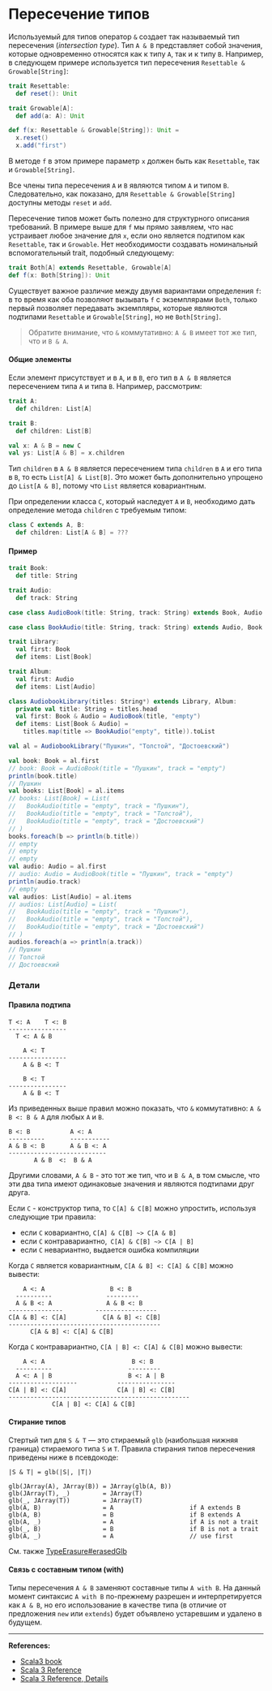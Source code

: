 # Пересечение типов

Используемый для типов оператор `&` создает так называемый тип пересечения (_intersection type_). 
Тип `A & B` представляет собой значения, которые одновременно относятся как к типу `A`, так и к типу `B`. 
Например, в следующем примере используется тип пересечения `Resettable & Growable[String]`:

```scala
trait Resettable:
  def reset(): Unit

trait Growable[A]:
  def add(a: A): Unit

def f(x: Resettable & Growable[String]): Unit =
  x.reset()
  x.add("first")
```

В методе `f` в этом примере параметр `x` должен быть как `Resettable`, так и `Growable[String]`.

Все члены типа пересечения `A` и `B` являются типом `A` и типом `B`. 
Следовательно, как показано, для `Resettable & Growable[String]` доступны методы `reset` и `add`.

Пересечение типов может быть полезно для структурного описания требований.
В примере выше для `f` мы прямо заявляем, что нас устраивает любое значение для `x`, 
если оно является подтипом как `Resettable`, так и `Growable`. 
Нет необходимости создавать номинальный вспомогательный trait, подобный следующему:

```scala
trait Both[A] extends Resettable, Growable[A]
def f(x: Both[String]): Unit
```

Существует важное различие между двумя вариантами определения `f`: 
в то время как оба позволяют вызывать `f` с экземплярами `Both`, 
только первый позволяет передавать экземпляры, которые являются подтипами `Resettable` и `Growable[String]`, 
но не `Both[String]`.

> Обратите внимание, что `&` коммутативно: `A & B` имеет тот же тип, что и `B & A`.


#### Общие элементы

Если элемент присутствует и в `A`, и в `B`, его тип в `A & B` является пересечением типа `A` и типа `B`. 
Например, рассмотрим:

```scala
trait A:
  def children: List[A]

trait B:
  def children: List[B]

val x: A & B = new C
val ys: List[A & B] = x.children
```

Тип `children` в `A & B` является пересечением типа `children` в `A` и его типа в `B`, то есть `List[A] & List[B]`. 
Это может быть дополнительно упрощено до `List[A & B]`, потому что `List` является ковариантным.

При определении класса `C`, который наследует `A` и `B`, 
необходимо дать определение метода `children` с требуемым типом:

```scala
class C extends A, B:
  def children: List[A & B] = ???
```

#### Пример

```scala
trait Book:
  def title: String

trait Audio:
  def track: String

case class AudioBook(title: String, track: String) extends Book, Audio

case class BookAudio(title: String, track: String) extends Audio, Book

trait Library:
  val first: Book
  def items: List[Book]

trait Album:
  val first: Audio
  def items: List[Audio]

class AudiobookLibrary(titles: String*) extends Library, Album:
  private val title: String = titles.head
  val first: Book & Audio = AudioBook(title, "empty")
  def items: List[Book & Audio] =
    titles.map(title => BookAudio("empty", title)).toList

val al = AudiobookLibrary("Пушкин", "Толстой", "Достоевский")
```

```scala
val book: Book = al.first
// book: Book = AudioBook(title = "Пушкин", track = "empty")
println(book.title)
// Пушкин
val books: List[Book] = al.items
// books: List[Book] = List(
//   BookAudio(title = "empty", track = "Пушкин"),
//   BookAudio(title = "empty", track = "Толстой"),
//   BookAudio(title = "empty", track = "Достоевский")
// )
books.foreach(b => println(b.title))
// empty
// empty
// empty
val audio: Audio = al.first
// audio: Audio = AudioBook(title = "Пушкин", track = "empty")
println(audio.track)
// empty
val audios: List[Audio] = al.items
// audios: List[Audio] = List(
//   BookAudio(title = "empty", track = "Пушкин"),
//   BookAudio(title = "empty", track = "Толстой"),
//   BookAudio(title = "empty", track = "Достоевский")
// )
audios.foreach(a => println(a.track))
// Пушкин
// Толстой
// Достоевский
```

### Детали

#### Правила подтипа

```
T <: A    T <: B
----------------
  T <: A & B

    A <: T
----------------
    A & B <: T

    B <: T
----------------
    A & B <: T
```

Из приведенных выше правил можно показать, что `&` коммутативно: `A & B <: B & A` для любых `A` и `B`.

```
B <: B           A <: A
----------       -----------
A & B <: B       A & B <: A
---------------------------
       A & B  <:  B & A
```

Другими словами, `A & B` - это тот же тип, что и `B & A`, в том смысле, 
что эти два типа имеют одинаковые значения и являются подтипами друг друга.

Если `C` - конструктор типа, то `C[A] & C[B]` можно упростить, используя следующие три правила:
- если `C` ковариантно, `C[A] & C[B] ~> C[A & B]`
- если `C` контравариантно,` C[A] & C[B] ~> C[A | B]`
- если `C` невариантно, выдается ошибка компиляции

Когда `C` является ковариантным, `C[A & B] <: C[A] & C[B]` можно вывести:

```
    A <: A                  B <: B
  ----------               ---------
  A & B <: A               A & B <: B
---------------         -----------------
C[A & B] <: C[A]          C[A & B] <: C[B]
------------------------------------------
      C[A & B] <: C[A] & C[B]
```

Когда `C` контравариантно, `C[A | B] <: C[A] & C[B]` можно вывести:

```
    A <: A                        B <: B
  ----------                     ---------
  A <: A | B                     B <: A | B
-------------------           ----------------
C[A | B] <: C[A]              C[A | B] <: C[B]
--------------------------------------------------
            C[A | B] <: C[A] & C[B]
```

#### Стирание типов

Стертый тип для `S & T` — это стираемый `glb` (наибольшая нижняя граница) стираемого типа `S` и `T`. 
Правила стирания типов пересечения приведены ниже в псевдокоде:

```
|S & T| = glb(|S|, |T|)

glb(JArray(A), JArray(B)) = JArray(glb(A, B))
glb(JArray(T), _)         = JArray(T)
glb(_, JArray(T))         = JArray(T)
glb(A, B)                 = A                     if A extends B
glb(A, B)                 = B                     if B extends A
glb(A, _)                 = A                     if A is not a trait
glb(_, B)                 = B                     if B is not a trait
glb(A, _)                 = A                     // use first
```

См. также [TypeErasure#erasedGlb](https://github.com/lampepfl/dotty/blob/main/compiler/src/dotty/tools/dotc/core/TypeErasure.scala#L431)

#### Связь с составным типом (with)

Типы пересечения `A & B` заменяют составные типы `A with B`. 
На данный момент синтаксис `A with B` по-прежнему разрешен и интерпретируется как `A & B`, 
но его использование в качестве типа (в отличие от предложения `new` или `extends`) 
будет объявлено устаревшим и удалено в будущем.


---

**References:**
- [Scala3 book](https://docs.scala-lang.org/scala3/book/types-intersection.html)
- [Scala 3 Reference](https://docs.scala-lang.org/scala3/reference/new-types/intersection-types.html)
- [Scala 3 Reference, Details](https://docs.scala-lang.org/scala3/reference/new-types/intersection-types-spec.html)
